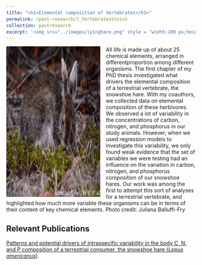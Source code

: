 ```yaml
---
title: "<h1>Elemental composition of Vertebrates</h1>"
permalink: /past-research/7_VertebratesStoich
collection: pastresearch
excerpt: '<img src="../images/lyinghare.png" style = "width:100 px;height:67px;margin-right:4px;float:right"> What chemical elements make up a vertebrate and in what proportions? Working with theoretical, wildlife, and landscape ecologists, I studied the elemental composition of a small vertebrate and how it varies among individuals. Photo credit: Juliana Balluffi-Fry.'
---
```


<img src="../images/lyinghare.png" alt="Snowshoe hares are a keystone species in the boreal forests of North America" style = "width:250px;height:400px;margin-right:15px;float:left">

All life is made up of about 25 chemical elements, arranged in differentproportion among different organisms. The first chapter of my PhD thesis investigated what drivers the elemental composition of a terrestrial vertebrate, the snowshoe hare. With my coauthors, we collected data on elemental composition of these herbivores. We observed a lot of variability in the concentrations of carbon, nitrogen, and phosphorus in our study animals. However, when we used regression models to investigate this variability, we only found weak evidence that the set of variables we were testing had an influence on the variation in carbon, nitrogen, and phosphorus composition of our snowshoe hares. Our work was among the first to attempt this sort of analyses for a terrestrial vertebrate, and highlighted how much more variable these organisms can be in terms of their content of key chemical elements. Photo credit: Juliana Balluffi-Fry

## Relevant Publications
<a href="https://onlinelibrary.wiley.com/doi/full/10.1002/ece3.5880">Patterns and potential drivers of intraspecific variability in the body C, N, and P composition of a terrestrial consumer, the snowshoe hare (<i>Lepus americanus</i>)</a>
